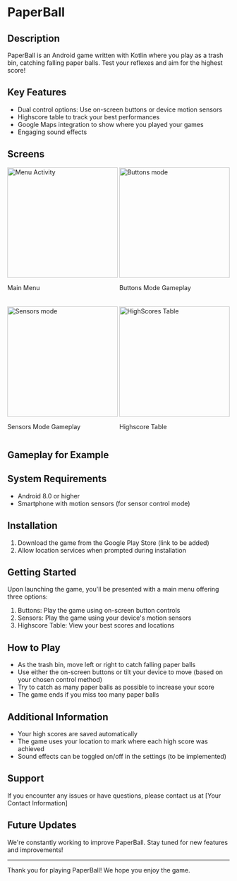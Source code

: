 # PaperBall

## Description
PaperBall is an Android game written with Kotlin where you play as a trash bin, catching falling paper balls. Test your reflexes and aim for the highest score!

## Key Features
- Dual control options: Use on-screen buttons or device motion sensors
- Highscore table to track your best performances
- Google Maps integration to show where you played your games
- Engaging sound effects

## Screens

<div style="display: flex; justify-content: space-between; margin-bottom: 20px;">
  <div style="width: 250px;">
    <img src="https://github.com/user-attachments/assets/3968a257-be3b-4d71-b0e3-005c08972f56" width="250" alt="Menu Activity">
    <p>Main Menu</p>
  </div>
  <div style="width: 250px;">
    <img src="https://github.com/user-attachments/assets/980ef7fd-b456-4d2e-a1fb-6a7e3a6cdbdb" width="250" alt="Buttons mode">
    <p>Buttons Mode Gameplay</p>
  </div>
</div>

<div style="display: flex; justify-content: space-between;">
  <div style="width: 250px;">
    <img src="https://github.com/user-attachments/assets/f0b1de11-1bf3-44b5-bfd9-fc70565354b3" width="250" alt="Sensors mode">
    <p>Sensors Mode Gameplay</p>
  </div>
  <div style="width: 250px;">
    <img src="https://github.com/user-attachments/assets/03475667-60c0-4fa2-a7f6-438b0d567494" width="250" alt="HighScores Table">
    <p>Highscore Table</p>
  </div>
</div>

## Gameplay for Example

<div style="width: 250px;">
  
</div>


## System Requirements
- Android 8.0 or higher
- Smartphone with motion sensors (for sensor control mode)

## Installation
1. Download the game from the Google Play Store (link to be added)
2. Allow location services when prompted during installation

## Getting Started
Upon launching the game, you'll be presented with a main menu offering three options:
1. Buttons: Play the game using on-screen button controls
2. Sensors: Play the game using your device's motion sensors
3. Highscore Table: View your best scores and locations

## How to Play
- As the trash bin, move left or right to catch falling paper balls
- Use either the on-screen buttons or tilt your device to move (based on your chosen control method)
- Try to catch as many paper balls as possible to increase your score
- The game ends if you miss too many paper balls

## Additional Information
- Your high scores are saved automatically
- The game uses your location to mark where each high score was achieved
- Sound effects can be toggled on/off in the settings (to be implemented)

## Support
If you encounter any issues or have questions, please contact us at [Your Contact Information]

## Future Updates
We're constantly working to improve PaperBall. Stay tuned for new features and improvements!

---

Thank you for playing PaperBall! We hope you enjoy the game.
